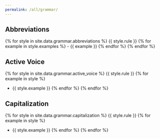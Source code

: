 ```yaml
---
permalink: /all/grammar/
---
```

## Abbreviations
{% for style in site.data.grammar.abbreviations %}
  {{ style.rule }}
  {% for example in style.examples %}
    - {{ example }}
  {% endfor %}
{% endfor %}

## Active Voice
{% for style in site.data.grammar.active_voice %}
  {{ style.rule }}
  {% for example in style %}
  - {{ style.example }}
  {% endfor %}
{% endfor %}

## Capitalization
{% for style in site.data.grammar.capitalization %}
  {{ style.rule }}
  {% for example in style %}
  - {{ style.example }}
  {% endfor %}
{% endfor %}
